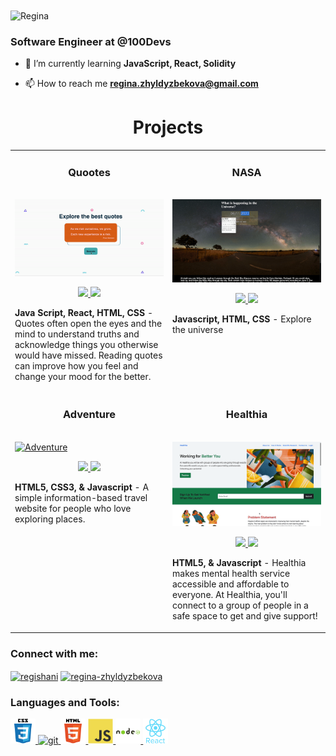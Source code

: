 <img align="center" src="https://github.com/regishani/github_readme/blob/main/Hi%2C%20I%20am%20Regina.png" alt="Regina"/>


<h3 align="left">Software Engineer at @100Devs</h3>

- 🌱 I’m currently learning **JavaScript, React, Solidity**

- 📫 How to reach me **regina.zhyldyzbekova@gmail.com**

<!-- PROJECTS -->
<h1 align="center">Projects</h1>
<table>
  
  <tr>
    <td width="50%" valign="top">
      <h3 align="center">Quootes</h3>
        <br />
        <a target="_blank" href="https://quootes.netlify.app">
            <img src="assets/quootes.gif" width="100%" alt="Quotes"/>
        </a>
        <br />
        <p align="center">
          
  <a href="https://github.com/regishani/quotesAPI" target="_blank">
    <img src="https://img.shields.io/badge/Repo-lightgrey?style=for-the-badge&logo=github"/>
  </a>  
  <a href="https://quootes.netlify.app" target="_blank">
    <img src="https://img.shields.io/badge/-website-darkred?style=for-the-badge&color=#630000"/>
  </a>
      </p>
        <p><strong>Java Script, React, HTML, CSS</strong> -Quotes often open the eyes and the mind to understand truths and acknowledge things you otherwise would have missed. Reading quotes can improve how you feel and change your mood for the better. </p>
    </td>
    <td width="50%" valign="top">
      <h3 align="center">NASA</h3>
        <br />
      <a target="_blank" href="https://nasaview.netlify.app">
            <img src="assets/nasa.gif" width="100%"  alt="nasa"/>
        </a>
        <br />
        <p align="center">
          
  <a href="https://github.com/regishani/nasa" target="_blank">
    <img src="https://img.shields.io/badge/Repo-lightgrey?style=for-the-badge&logo=github"/>
  </a>
  <a href="https://nasaview.netlify.app" target="_blank">
    <img src="https://img.shields.io/badge/-website-green?style=for-the-badge&color=#630000"/>
  </a>
      </p>
        <p><strong>Javascript, HTML, CSS </strong> - Explore the universe </p>
    </td>
  </tr>
  
  <tr>
    <td width="50%" valign="top">
      <h3 align="center">Adventure</h3>
      <br />
        <a target="_blank" href="https://youradventure.netlify.app">
          <img src="assets/adventure.gif" width="100%" alt="Adventure"/>
        </a>
      <br />
        <p align="center">
  <a href="https://github.com/regishani/adventure" target="_blank">
    <img src="https://img.shields.io/badge/Repo-lightgrey?style=for-the-badge&logo=github"/>
  </a>
  <a href="https://youradventure.netlify.app" target="_blank">
    <img src="https://img.shields.io/badge/-website-red?style=for-the-badge&color=#630000"/>
  </a>
      </p>
        <p><strong>HTML5, CSS3, & Javascript</strong> - A simple information-based travel website for people who love exploring places.</p>
    </td>
    <td width="50%" valign="top">
      <h3 align="center">Healthia</h3>
        <br />
        <a target="_blank" href="https://healthia.netlify.app">
          <img src="assets/healthia.gif" width="100%" alt="Healthia"/>
        </a>
        <br />
        <p align="center">
          
  <a href="https://github.com/regishani/healthia" target="_blank">
    <img src="https://img.shields.io/badge/Repo-lightgrey?style=for-the-badge&logo=github"/>
  </a>
  <a href="https://healthia.netlify.app" target="_blank">
    <img src="https://img.shields.io/badge/-website-green?style=for-the-badge&color=#630000"/>
  </a>
      </p>
        <p><strong>HTML5, & Javascript</strong> - Healthia makes mental health service accessible and affordable to everyone. At Healthia, you'll connect to a group of people in a safe space to get and give support!</p>
    </td>
  </tr>
</table>


<h3 align="left">Connect with me:</h3>
<p align="left">
<a href="https://twitter.com/regishani" target="blank"><img align="center" src="https://raw.githubusercontent.com/rahuldkjain/github-profile-readme-generator/master/src/images/icons/Social/twitter.svg" alt="regishani" height="30" width="40" /></a>
<a href="https://linkedin.com/in/regina-zhyldyzbekova" target="blank"><img align="center" src="https://raw.githubusercontent.com/rahuldkjain/github-profile-readme-generator/master/src/images/icons/Social/linked-in-alt.svg" alt="regina-zhyldyzbekova" height="30" width="40" /></a>
</p>
     


<h3 align="left">Languages and Tools:</h3>
<p align="left"> <a href="https://www.w3schools.com/css/" target="_blank" rel="noreferrer"> <img src="https://raw.githubusercontent.com/devicons/devicon/master/icons/css3/css3-original-wordmark.svg" alt="css3" width="40" height="40"/> </a> <a href="https://git-scm.com/" target="_blank" rel="noreferrer"> <img src="https://www.vectorlogo.zone/logos/git-scm/git-scm-icon.svg" alt="git" width="40" height="40"/> </a> <a href="https://www.w3.org/html/" target="_blank" rel="noreferrer"> <img src="https://raw.githubusercontent.com/devicons/devicon/master/icons/html5/html5-original-wordmark.svg" alt="html5" width="40" height="40"/> </a> <a href="https://developer.mozilla.org/en-US/docs/Web/JavaScript" target="_blank" rel="noreferrer"> <img src="https://raw.githubusercontent.com/devicons/devicon/master/icons/javascript/javascript-original.svg" alt="javascript" width="40" height="40"/> </a> <a href="https://nodejs.org" target="_blank" rel="noreferrer"> <img src="https://raw.githubusercontent.com/devicons/devicon/master/icons/nodejs/nodejs-original-wordmark.svg" alt="nodejs" width="40" height="40"/> </a> <a href="https://reactjs.org/" target="_blank" rel="noreferrer"> <img src="https://raw.githubusercontent.com/devicons/devicon/master/icons/react/react-original-wordmark.svg" alt="react" width="40" height="40"/> </a> </p>
